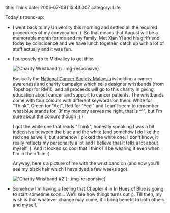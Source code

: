 title: Think
date: 2005-07-09T15:43:00Z
category: Life

Today's round-up:

- I went back to my University this morning and settled all the required procedures of my convocation :). So that means that August will be a memorable month for me and my family. Met Xian Yi and his girlfriend today by coincidence and we have lunch together, catch up with a lot of stuff actually and it was fun.

- I purposely go to Midvalley to get this:

    !['Charity Wristband'](http://img.photobucket.com/albums/v95/seh_hui/photo/050709/100_1270.jpg){: .img-responsive}

    Basically the [National Cancer Society Malaysia](http://www.cancer.org.my) is holding a cancer awareness and charity campaign which sells designer wristbands (from Topshop) for RM10, and all proceeds will go to this charity in giving education about cancer and support to cancer patients. The wristbands come with four colours with different keywords on them: White for "Think", Green for "Act", Red for "Feel" and I can't seem to remember what blue stands for. (If my memory serves me right, that is ^^", but I'm sure about the colours though ;) )

    I got the white one that reads "Think", honestly speaking I was a bit indecisive between the blue and the white (and somehow I do like the red one as well), but somehow I picked the white one. I don't know, it really reflects my personality a lot and I believe that it tells a lot about myself ;). And it looked so cool that I think I'll be wearing it even when I'm in the office :).

    Anyway, here's a picture of me with the wrist band on (and now you'll see my black hair which I have dyed a few weeks ago).

    !['Charity Wristband #2'](http://img.photobucket.com/albums/v95/seh_hui/photo/050709/100_1265.jpg){: .img-responsive}

- Somehow I'm having a feeling that Chapter 4 in In Hues of Blue is going to start sometime soon… We'll see how things turns out ;). Till then, my wish is that whatever change may come, it'll bring benefit to both others and myself.
